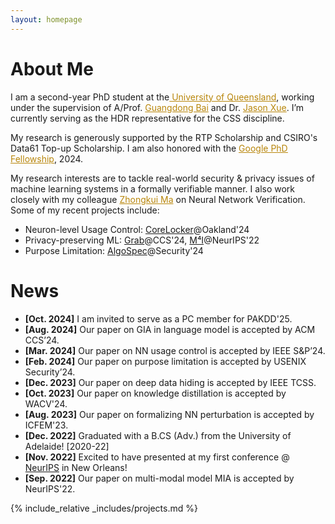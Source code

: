 ```yaml
---
layout: homepage
---
```


# About Me


I am a second-year PhD student at the<a href="https://www.uq.edu.au/" style="color: #b8860b;" target="_blank"> University of Queensland</a>, working under the supervision of A/Prof. <a href="https://baigd.github.io/" style="color: #b8860b;" target="_blank">Guangdong Bai</a> and Dr. <a href="https://people.csiro.au/x/j/jason-xue" style="color: #b8860b;" target="_blank">Jason Xue</a>. 
I’m currently serving as the HDR representative for the CSS discipline.

My research is generously supported by the RTP Scholarship and CSIRO's Data61 Top-up Scholarship. I am also honored with the <a href="https://research.google/programs-and-events/phd-fellowship/recipients/"  style="color: #b8860b;" target="_blank"><u>Google PhD Fellowship</u></a>, 2024.

<!-- <hr> -->

<!-- ## Research Interests -->
My research interests are to tackle real-world security & privacy issues of machine learning systems in a formally verifiable manner. I also work closely with my colleague <a href="https://zhongkuima.github.io/index.html" style="color: #b8860b;" target="_blank">Zhongkui Ma</a> on Neural Network Verification. Some of my recent projects include:
<!-- My works have been published in leading venues, including IEEE S&P, ACM CCS, USENIX Security, NeurIPS, WACV, and IEEE TCSS. -->
  - Neuron-level Usage Control: <a href="https://www.zihan.com.au/assets/files/SP24CoreLocker.pdf" class="btn btn-sm z-depth-0" role="button" target="_blank">CoreLocker</a>@Oakland'24
  - Privacy-preserving ML: <a href="https://proceedings.neurips.cc/paper_files/paper/2022/file/0c79d6ed1788653643a1ac67b6ea32a7-Paper-Conference.pdf" class="btn btn-sm z-depth-0" role="button" target="_blank">Grab</a>@CCS'24, <a href="https://proceedings.neurips.cc/paper_files/paper/2022/file/0c79d6ed1788653643a1ac67b6ea32a7-Paper-Conference.pdf" class="btn btn-sm z-depth-0" role="button" target="_blank">M⁴I</a>@NeurIPS'22
  - Purpose Limitation: <a href="https://www.usenix.org/system/files/sec24fall-prepub-2516-liu-shuofeng.pdf" class="btn btn-sm z-depth-0" role="button" target="_blank">AlgoSpec</a>@Security'24
  
<!-- - **Efficient Machine Learning:**
  - Model Pruning: <a href="https://www.zihan.com.au/assets/files/SP24CoreLocker.pdf" class="btn btn-sm z-depth-0" role="button" target="_blank">CoreLocker</a>@IEEE S&P24
  - Knowledge Distillation: <a href="https://openaccess.thecvf.com/content/WACV2024/papers/Liu_BPKD_Boundary_Privileged_Knowledge_Distillation_for_Semantic_Segmentation_WACV_2024_paper.pdf" class="btn btn-sm z-depth-0" role="button" target="_blank">BPKD</a>@WACV24
 -->

<!-- - **[Aug. 2024]** Our paper on GIA in language model is accepted by CCS’24 (Core A*, <span style="color: #b8860b;">Big Four</span>).
- **[Mar. 2024]** Our paper on NN usage control is accepted by IEEE S&P’24 (Core A*, <span style="color: #b8860b;">Big Four</span>).
- **[Feb. 2024]** Our paper on purpose limitation is accepted by Security’24 (Core A*, <span style="color: #b8860b;">Big Four</span>). -->
<!-- <hr> -->

# News
- **[Oct. 2024]** I am invited to serve as a PC member for PAKDD'25.
- **[Aug. 2024]** Our paper on GIA in language model is accepted by ACM CCS’24.
- **[Mar. 2024]** Our paper on NN usage control is accepted by IEEE S&P’24.
- **[Feb. 2024]** Our paper on purpose limitation is accepted by USENIX Security’24.
- **[Dec. 2023]** Our paper on deep data hiding is accepted by IEEE TCSS.
- **[Oct. 2023]** Our paper on knowledge distillation is accepted by WACV'24.
- **[Aug. 2023]** Our paper on formalizing NN perturbation is accepted by ICFEM'23.
- **[Dec. 2022]** Graduated with a B.CS (Adv.) from the University of Adelaide! [2020-22]
- **[Nov. 2022]** Excited to have presented at my first conference @ <a href="https:/assets/img/22nips.webp" target="_blank">NeurIPS</a> in New Orleans! 
- **[Sep. 2022]** Our paper on multi-modal model MIA is accepted by NeurIPS'22.


<!-- ## Invited Talks
- **[05/24]** *Neuron-level Usage Control for AI Models*, School of Computing, NUS. -->
<!-- <hr> -->

{% include_relative _includes/projects.md %}




